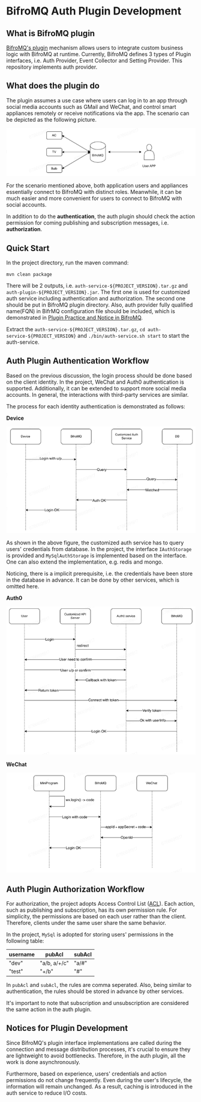 # BifroMQ Auth Plugin Development

## What is BifroMQ plugin
[BifroMQ's plugin](https://bifromq.io/docs/plugin/plugin/) mechanism allows users to integrate custom business logic 
with BifroMQ at runtime. Currently, BifroMQ defines 3 types of Plugin interfaces, i.e. Auth Provider, 
Event Collector and Setting Provider. This repository implements auth provider.

## What does the plugin do
The plugin assumes a use case where users can log in to an app through social media accounts such as GMail and WeChat, 
and control smart appliances remotely or receive notifications via the app. The scenario can be depicted as the following 
picture.

![smart-home.png](docs%2Fimg%2Fsmart-home.png)

For the scenario mentioned above, both application users and appliances essentially connect to BifroMQ with distinct 
roles. Meanwhile, it can be much easier and more convenient for users to connect to BifroMQ with social accounts.

In addition to do the **authentication**, the auth plugin should check the action permission for coming publishing and 
subscription messages, i.e. **authorization**.

## Quick Start
In the project directory, run the maven command:
```shell
mvn clean package
```
There will be 2 outputs, i.e. `auth-service-${PROJECT_VERSION}.tar.gz` and `auth-plugin-${PROJECT_VERSION}.jar`.
The first one is used for customized auth service including authentication and authorization.
The second one should be put in BifroMQ plugin directory. Also, auth provider fully qualified name(FQN) 
in BifrMQ configuration file should be included, which is demonstrated in 
[Plugin Practice and Notice in BifroMQ](https://bifromq.io/docs/plugin/plugin_practice/).

Extract the `auth-service-${PROJECT_VERSION}.tar.gz`, `cd auth-service-${PROJECT_VERSION}` 
and `./bin/auth-service.sh start` to start the auth-service.

## Auth Plugin Authentication Workflow
Based on the previous discussion, the login process should be done based on the client identity. In the project, WeChat 
and Auth0 authentication is supported. Additionally, it can be extended to support more social media accounts. 
In general, the interactions with third-party services are similar.

The process for each identity authentication is demonstrated as follows:

**Device**

![device-authn.png](docs%2Fimg%2Fdevice-authn.png)

As shown in the above figure, the customized auth service has to query users' credentials from database. In the project,
the interface `IAuthStorage` is provided and `MySqlAuthStorage` is implemented based on the interface. One can also 
extend the implementation, e.g. redis and mongo.

Noticing, there is a implicit prerequisite, i.e. the credentials have been store in the database in advance. It can be 
done by other services, which is omitted here.

**Auth0**

![auth0-authn.png](docs%2Fimg%2Fauth0-authn.png)

**WeChat**

![wechat-authn.png](docs%2Fimg%2Fwechat-authn.png)

## Auth Plugin Authorization Workflow
For authorization, the project adopts Access Control List ([ACL](https://en.wikipedia.org/wiki/Access-control_list)).
Each action, such as publishing and subscription, has its own permission rule. For simplicity, the permissions are based 
on each user rather than the client. Therefore, clients under the same user share the same behavior.

In the project, `MySql` is adopted for storing users' permissions in the following table:

| username | pubAcl | subAcl |
|----------|--------|--------|
| "dev"    | "a/b, a/+/c"  | "a/#"  |
| "test"    | "+/b"   | "#"   |

In `pubAcl` and `subAcl`, the rules are comma seperated. Also, being similar to authentication, the rules should be 
stored in advance by other services.

It's important to note that subscription and unsubscription are considered the same action in the auth plugin.

## Notices for Plugin Development
Since BifroMQ's plugin interface implementations are called during the connection and message distribution processes, 
it's crucial to ensure they are lightweight to avoid bottlenecks. Therefore, in the auth plugin, all the work is 
done asynchronously.

Furthermore, based on experience, users' credentials and action permissions do not change frequently. Even during the 
user's lifecycle, the information will remain unchanged. As a result, caching is introduced in the auth service to 
reduce I/O costs.